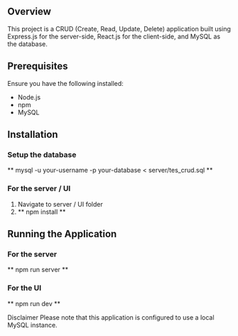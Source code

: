 ## Overview
This project is a CRUD (Create, Read, Update, Delete) application built using Express.js for the server-side, React.js for the client-side, and MySQL as the database.

## Prerequisites
Ensure you have the following installed:
- Node.js
- npm
- MySQL

## Installation
### Setup the database
** mysql -u your-username -p your-database < server/tes_crud.sql **
### For the server / UI
1. Navigate to server / UI folder
2. ** npm install **

## Running the Application
### For the server
** npm run server **
### For the UI
** npm run dev **

Disclaimer
Please note that this application is configured to use a local MySQL instance.
